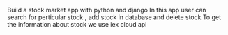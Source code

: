Build a stock market app with python and django
In this app user can search for perticular stock , add stock in database and delete stock 
To get the information about stock we use iex cloud api
